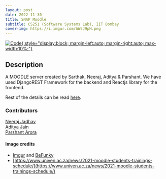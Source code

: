 ```yaml
---
layout: post
date: 2022-11-30
title: SNAP Moodle
subtitle: CS251 (Software Systems Lab), IIT Bombay
cover-img: https://i.imgur.com/AW5J9pH.png
---
```


[![Code](https://i.imgur.com/AtIPmkl.png){:style="display:block; margin-left:auto; margin-right:auto; max-width:10%;"}](https://github.com/sarthakmittal92/snap-moodle)

## Description
A MOODLE server created by Sarthak, Neeraj, Aditya & Parshant.
We have used DjangoREST Framework for the backend and Reactjs
library for the frontend.

Rest of the details can be read [here](https://github.com/sarthakmittal92/snap-moodle/blob/main/README.md).

### Contributors
[Neeraj Jadhav](https://github.com/calcudexter)  
[Aditya Jain](https://github.com/adityajain3jan)  
[Parshant Arora](https://github.com/Parshant-Arora)

#### Image credits
- [Imgur](https://imgur.com/) and [BeFunky](https://www.befunky.com/dashboard/)
- [https://www.univen.ac.za/news/2021-moodle-students-trainings-schedule/](https://www.univen.ac.za/news/2021-moodle-students-trainings-schedule/)